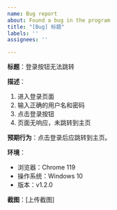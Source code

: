 ```yaml
---
name: Bug report
about: Found a bug in the program
title: "[Bug] 标题"
labels: ''
assignees: ''

---
```



**标题**：登录按钮无法跳转

**描述**：
1. 进入登录页面
2. 输入正确的用户名和密码
3. 点击登录按钮
4. 页面无响应，未跳转到主页

**预期行为**：点击登录后应跳转到主页。

**环境**：
- 浏览器：Chrome 119
- 操作系统：Windows 10
- 版本：v1.2.0

**截图**：[上传截图]

